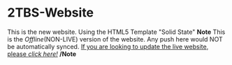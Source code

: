 # 2TBS-Website
This is the new website. Using the HTML5 Template "Solid State"
**Note**
This is the *Offline*(NON-LIVE) version of the website. Any push here would NOT be automatically synced. 
[If you are looking to update the live website, please *click here!*](https://github.com/EnumC/2TBS-WEB)
**/Note**
